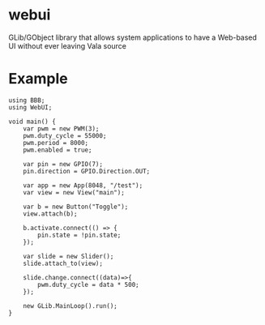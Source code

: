 # webui
GLib/GObject library that allows system applications to have a Web-based UI without ever leaving Vala source

Example
===
```vala
using BBB;
using WebUI;

void main() {	
	var pwm = new PWM(3);
	pwm.duty_cycle = 55000;
	pwm.period = 8000;
	pwm.enabled = true; 
	
    var pin = new GPIO(7);
    pin.direction = GPIO.Direction.OUT;
	
	var app = new App(8048, "/test");
	var view = new View("main");	
	
	var b = new Button("Toggle");
	view.attach(b);	
	
	b.activate.connect(() => {
		pin.state = !pin.state;
	});	
		
	var slide = new Slider();
	slide.attach_to(view);
	
	slide.change.connect((data)=>{
		pwm.duty_cycle = data * 500;
	});
	
	new GLib.MainLoop().run();
}
```
